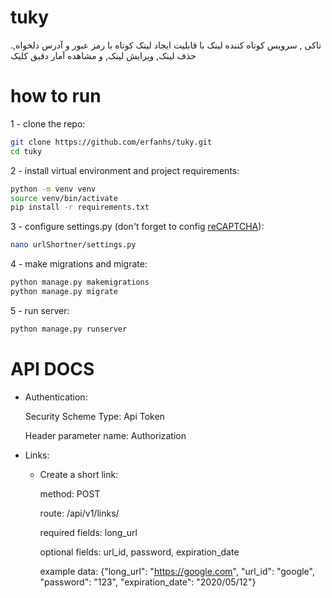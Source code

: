 # tuky
.تاکی , سرویس کوتاه کننده لینک با قابلیت ایجاد لینک کوتاه با رمز عبور و آدرس دلخواه, حذف لینک, ویرایش لینک, و مشاهده آمار دقیق کلیک

# how to run
1 - clone the repo:
```bash
git clone https://github.com/erfanhs/tuky.git
cd tuky
```
2 - install virtual environment and project requirements:
```bash
python -m venv venv
source venv/bin/activate
pip install -r requirements.txt
```
3 - configure settings.py (don't forget to config [reCAPTCHA](https://www.google.com/recaptcha/)):
```bash
nano urlShortner/settings.py
```
4 - make migrations and migrate:
```bash
python manage.py makemigrations
python manage.py migrate
```
5 - run server:
```bash
python manage.py runserver
```

# API DOCS

- Authentication:

    Security Scheme Type: Api Token
    
    Header parameter name: Authorization
  
- Links:
  - Create a short link:
  
      method: POST 
      
      route: /api/v1/links/ 
      
      required fields: long_url
      
      optional fields: url_id, password, expiration_date
      
      example data: {"long_url": "https://google.com", "url_id": "google", "password": "123", "expiration_date": "2020/05/12"}


